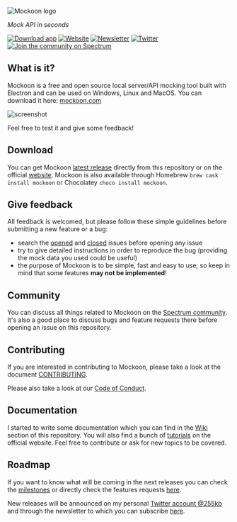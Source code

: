 ![Mockoon logo](https://mockoon.com/assets/images/logo.png)

*Mock API in seconds*

[![Download app](https://img.shields.io/badge/Download%20app-Go-green.svg?style=flat-square&colorB=1997c6)](https://mockoon.com/#download) [![Website](https://img.shields.io/badge/Website-Go-green.svg?style=flat-square&colorB=1997c6)](https://mockoon.com/) [![Newsletter](https://img.shields.io/badge/Newsletter-Subscribe-green.svg?style=flat-square)](http://eepurl.com/dskB2X) [![Twitter](https://img.shields.io/badge/Twitter_@255kb-follow-blue.svg?style=flat-square&colorB=1da1f2)](https://twitter.com/255kb) [![Join the community on Spectrum](https://withspectrum.github.io/badge/badge.svg)](https://spectrum.chat/mockoon)

## What is it? 

Mockoon is a free and open source local server/API mocking tool built with Electron and can be used on Windows, Linux and MacOS. You can download it here: [mockoon.com](https://mockoon.com)

![screenshot](https://mockoon.com/assets/images/screenshot_repo.jpg)

Feel free to test it and give some feedback!

## Download

You can get Mockoon [latest release](https://github.com/mockoon/mockoon/releases/latest) directly from this repository or on the official [website](https://mockoon.com/#download). Mockoon is also available through Homebrew `brew cask install mockoon` or Chocolatey `choco install mockoon`.

## Give feedback

All feedback is welcomed, but please follow these simple guidelines before submitting a new feature or a bug:

- search the [opened](https://github.com/mockoon/mockoon/issues) and [closed](https://github.com/mockoon/mockoon/issues?q=is%3Aissue+is%3Aclosed) issues before opening any issue
- try to give detailed instructions in order to reproduce the bug (providing the mock data you used could be useful)
- the purpose of Mockoon is to be simple, fast and easy to use; so keep in mind that some features **may not be implemented**!

## Community

You can discuss all things related to Mockoon on the [Spectrum community](https://spectrum.chat/mockoon). It's also a good place to discuss bugs and feature requests there before opening an issue on this repository.

## Contributing

If you are interested in contributing to Mockoon, please take a look at the document [CONTRIBUTING](https://github.com/mockoon/mockoon/blob/master/CONTRIBUTING.md).

Please also take a look at our [Code of Conduct](https://github.com/mockoon/mockoon/blob/master/CODE_OF_CONDUCT.md).

## Documentation

I started to write some documentation which you can find in the [Wiki](https://github.com/mockoon/mockoon/wiki) section of this repository. You will also find a bunch of [tutorials](https://mockoon.com/tutorials) on the official website. Feel free to contribute or ask for new topics to be covered.

## Roadmap

If you want to know what will be coming in the next releases you can check the [milestones](https://github.com/mockoon/mockoon/milestones) or directly check the features requests [here](https://github.com/mockoon/mockoon/labels/feature).

New releases will be announced on my personal [Twitter account @255kb](https://twitter.com/255kb) and through the newsletter to which you can subscribe [here](http://eepurl.com/dskB2X).
